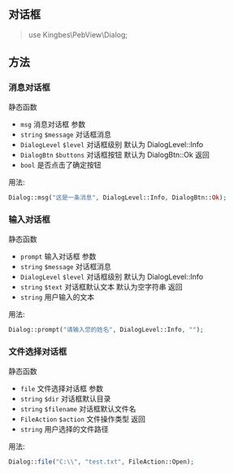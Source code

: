 ## 对话框

> use Kingbes\PebView\Dialog;

## 方法

### 消息对话框

静态函数
 - `msg` 消息对话框
    参数
  - `string` `$message` 对话框消息
  - `DialogLevel` `$level` 对话框级别 默认为 DialogLevel::Info
  - `DialogBtn` `$buttons` 对话框按钮 默认为 DialogBtn::Ok
    返回
  - `bool` 是否点击了确定按钮

用法:
```PHP
Dialog::msg("这是一条消息", DialogLevel::Info, DialogBtn::Ok);
```

### 输入对话框

静态函数
 - `prompt` 输入对话框
    参数
  - `string` `$message` 对话框消息
  - `DialogLevel` `$level` 对话框级别 默认为 DialogLevel::Info
  - `string` `$text` 对话框默认文本 默认为空字符串
    返回
  - `string` 用户输入的文本

用法:
```PHP
Dialog::prompt("请输入您的姓名", DialogLevel::Info, "");
```

### 文件选择对话框

静态函数
 - `file` 文件选择对话框
    参数
  - `string` `$dir` 对话框默认目录
  - `string` `$filename` 对话框默认文件名
  - `FileAction` `$action` 文件操作类型
    返回
  - `string` 用户选择的文件路径

用法:
```PHP
Dialog::file("C:\\", "test.txt", FileAction::Open);
```
